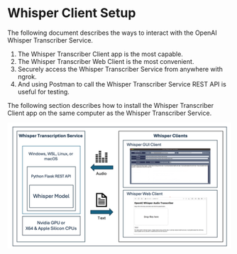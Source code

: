 # Whisper Client Setup

The following document describes the ways to interact with the OpenAI Whisper Transcriber Service.

1. The Whisper Transcriber Client app is the most capable.
2. The Whisper Transcriber Web Client is the most convenient.
3. Securely access the Whisper Transcriber Service from anywhere with ngrok.
4. And using Postman to call the Whisper Transcriber Service REST API is useful for testing.

The following section describes how to install the Whisper Transcriber Client app on the same computer as the Whisper Transcriber Service.

![](../media/architecture.png)

